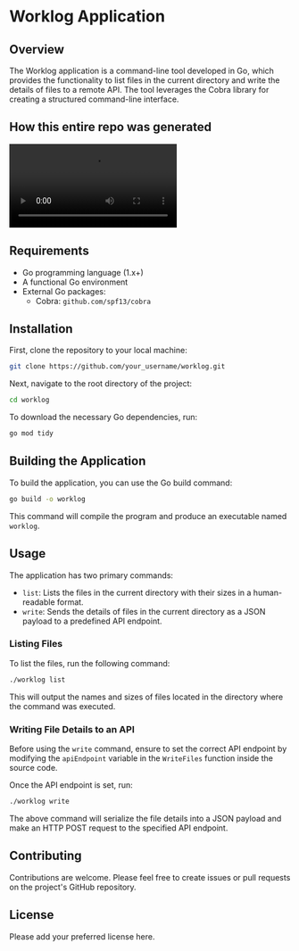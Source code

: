 # Worklog Application

## Overview

The Worklog application is a command-line tool developed in Go, which provides the functionality to list files in the current directory and write the details of files to a remote API. The tool leverages the Cobra library for creating a structured command-line interface.

## How this entire repo was generated

![How the entire repo was created](worklog.build.webm)

## Requirements

- Go programming language (1.x+)
- A functional Go environment
- External Go packages:
  - Cobra: `github.com/spf13/cobra`

## Installation

First, clone the repository to your local machine:

```sh
git clone https://github.com/your_username/worklog.git
```

Next, navigate to the root directory of the project:

```sh
cd worklog
```

To download the necessary Go dependencies, run:

```sh
go mod tidy
```

## Building the Application

To build the application, you can use the Go build command:

```sh
go build -o worklog
```

This command will compile the program and produce an executable named `worklog`.

## Usage

The application has two primary commands:

- `list`: Lists the files in the current directory with their sizes in a human-readable format.
- `write`: Sends the details of files in the current directory as a JSON payload to a predefined API endpoint.

### Listing Files  

To list the files, run the following command:

```sh
./worklog list
```

This will output the names and sizes of files located in the directory where the command was executed.

### Writing File Details to an API

Before using the `write` command, ensure to set the correct API endpoint by modifying the `apiEndpoint` variable in the `WriteFiles` function inside the source code.

Once the API endpoint is set, run:

```sh
./worklog write
```

The above command will serialize the file details into a JSON payload and make an HTTP POST request to the specified API endpoint.

## Contributing

Contributions are welcome. Please feel free to create issues or pull requests on the project's GitHub repository.

## License

Please add your preferred license here.
